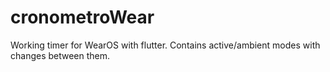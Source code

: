 # cronometroWear

Working timer for WearOS with flutter. Contains active/ambient modes with changes between them.